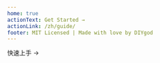 ```yaml
---
home: true
actionText: Get Started →
actionLink: /zh/guide/
footer: MIT Licensed | Made with love by DIYgod
---
```


<div>
  <DPlayer :immediate="true"></DPlayer>
</div>

<div class="hero custom"><p class="action"><router-link to="/zh/guide/" class="nav-link action-button">快速上手 →</router-link></p></div>
